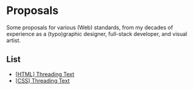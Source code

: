# Proposals

Some proposals for various (Web) standards, from my decades of experience as a (typo)graphic designer, full-stack developer, and visual artist.

## List

- [[HTML] Threading Text](html/threading-text.md)
- [[CSS] Threading Text](css/threading-text.md)
